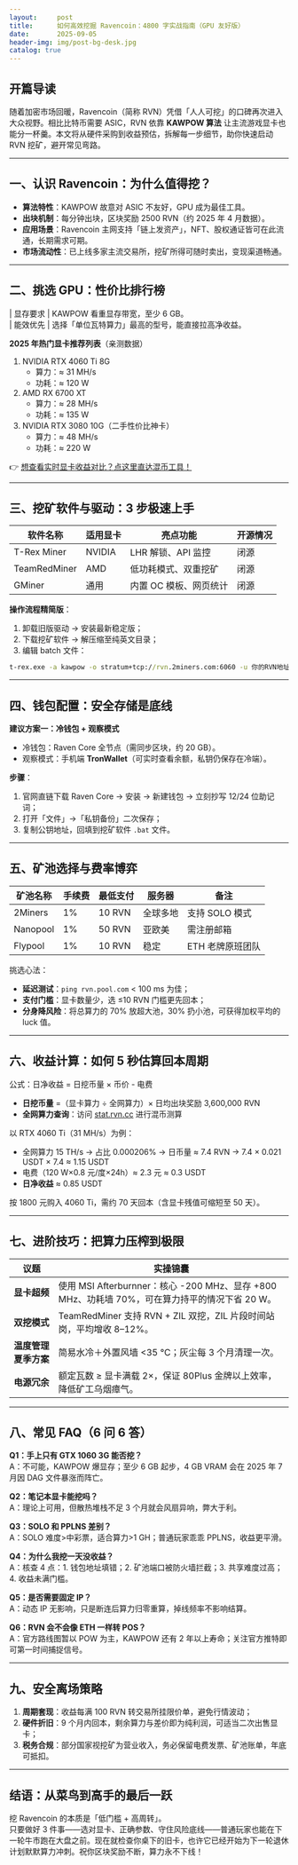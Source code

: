 ```yaml
---
layout:     post
title:      如何高效挖掘 Ravencoin：4800 字实战指南（GPU 友好版）
date:       2025-09-05
header-img: img/post-bg-desk.jpg
catalog: true
---
```


## 开篇导读
随着加密市场回暖，Ravencoin（简称 RVN）凭借「人人可挖」的口碑再次进入大众视野。相比比特币需要 ASIC，RVN 依靠 **KAWPOW 算法** 让主流游戏显卡也能分一杯羹。本文将从硬件采购到收益预估，拆解每一步细节，助你快速启动 RVN 挖矿，避开常见弯路。

---

## 一、认识 Ravencoin：为什么值得挖？

- **算法特性**：KAWPOW 故意对 ASIC 不友好，GPU 成为最佳工具。  
- **出块机制**：每分钟出块，区块奖励 2500 RVN（约 2025 年 4 月数据）。  
- **应用场景**：Ravencoin 主网支持「链上发资产」，NFT、股权通证皆可在此流通，长期需求可期。  
- **市场流动性**：已上线多家主流交易所，挖矿所得可随时卖出，变现渠道畅通。

---

## 二、挑选 GPU：性价比排行榜

| 显存要求 | KAWPOW 看重显存带宽，至少 6 GB。  
| 能效优先 | 选择「单位瓦特算力」最高的型号，能直接拉高净收益。  

**2025 年热门显卡推荐列表**（亲测数据）  
1. NVIDIA RTX 4060 Ti 8G  
   - 算力：≈ 31 MH/s  
   - 功耗：≈ 120 W  
2. AMD RX 6700 XT  
   - 算力：≈ 28 MH/s  
   - 功耗：≈ 135 W  
3. NVIDIA RTX 3080 10G（二手性价比神卡）  
   - 算力：≈ 48 MH/s  
   - 功耗：≈ 220 W  

👉 [想查看实时显卡收益对比？点这里直达混币工具！](https://okxdog.com/)

---

## 三、挖矿软件与驱动：3 步极速上手

| 软件名称 | 适用显卡 | 亮点功能 | 开源情况 |
| --- | --- | --- | --- |
| T-Rex Miner | NVIDIA | LHR 解锁、API 监控 | 闭源 |
| TeamRedMiner | AMD | 低功耗模式、双重挖矿 | 闭源 |
| GMiner | 通用 | 内置 OC 模板、网页统计 | 闭源 |

**操作流程精简版**：  
1. 卸载旧版驱动 → 安装最新稳定版；  
2. 下载挖矿软件 → 解压缩至纯英文目录；  
3. 编辑 batch 文件：  

```bat
t-rex.exe -a kawpow -o stratum+tcp://rvn.2miners.com:6060 -u 你的RVN地址.矿工名 -p x
```

---

## 四、钱包配置：安全存储是底线

**建议方案一：冷钱包 + 观察模式**  
- 冷钱包：Raven Core 全节点（需同步区块，约 20 GB）。  
- 观察模式：手机端 **TronWallet**（可实时查看余额，私钥仍保存在冷端）。  

**步骤**：  
1. 官网直链下载 Raven Core → 安装 → 新建钱包 → 立刻抄写 12/24 位助记词；  
2. 打开「文件」→「私钥备份」二次保存；  
3. 复制公钥地址，回填到挖矿软件 `.bat` 文件。  

---

## 五、矿池选择与费率博弈

| 矿池名称 | 手续费 | 最低支付 | 服务器 | 备注 |
| --- | --- | --- | --- | --- |
| 2Miners | 1% | 10 RVN | 全球多地 | 支持 SOLO 模式 |
| Nanopool | 1% | 50 RVN | 亚欧美 | 需注册邮箱 |
| Flypool | 1% | 10 RVN | 稳定 | ETH 老牌原班团队 |

挑选心法：  
- **延迟测试**：`ping rvn.pool.com` < 100 ms 为佳；  
- **支付门槛**：显卡数量少，选 ≤10 RVN 门槛更先回本；  
- **分身降风险**：将总算力的 70% 放超大池，30% 扔小池，可获得加权平均的 luck 值。

---

## 六、收益计算：如何 5 秒估算回本周期

公式：日净收益 = 日挖币量 × 币价 - 电费  
- **日挖币量** =（显卡算力 ÷ 全网算力）× 日均出块奖励 3,600,000 RVN  
- **全网算力查询**：访问 [stat.rvn.cc](https://okxdog.com/) 进行混币测算  

以 RTX 4060 Ti（31 MH/s）为例：  
- 全网算力 15 TH/s → 占比 0.000206% → 日币量 ≈ 7.4 RVN → 7.4 × 0.021 USDT × 7.4 ≈ 1.15 USDT  
- 电费（120 W×0.8 元/度×24h）≈ 2.3 元 ≈ 0.3 USDT  
- **日净收益** ≈ 0.85 USDT  

按 1800 元购入 4060 Ti，需约 70 天回本（含显卡残值可缩短至 50 天）。

---

## 七、进阶技巧：把算力压榨到极限

| 议题 | 实操锦囊 |
| --- | --- |
| **显卡超频** | 使用 MSI Afterburnner：核心 -200 MHz、显存 +800 MHz、功耗墙 70%，可在算力持平的情况下省 20 W。 |
| **双挖模式** | TeamRedMiner 支持 RVN + ZIL 双挖，ZIL 片段时间站岗，平均增收 8–12%。 |
| **温度管理夏季方案** | 简易水冷＋外置风墙 <35 ℃；灰尘每 3 个月清理一次。 |
| **电源冗余** | 额定瓦数 ≥ 显卡满载 2×，保证 80Plus 金牌以上效率，降低矿工乌烟瘴气。 |

---

## 八、常见 FAQ（6 问 6 答）

**Q1：手上只有 GTX 1060 3G 能否挖？**  
A：不可能，KAWPOW 爆显存；至少 6 GB 起步，4 GB VRAM 会在 2025 年 7 月因 DAG 文件暴涨而阵亡。

**Q2：笔记本显卡能挖吗？**  
A：理论上可用，但散热堆栈不足 3 个月就会风扇异响，弊大于利。

**Q3：SOLO 和 PPLNS 差别？**  
A：SOLO 难度>中彩票，适合算力>1 GH；普通玩家乖乖 PPLNS，收益更平滑。

**Q4：为什么我挖一天没收益？**  
A：核查 4 点：1. 钱包地址填错；2. 矿池端口被防火墙拦截；3. 共享难度过高；4. 收益未满门槛。

**Q5：是否需要固定 IP？**  
A：动态 IP 无影响，只是断连后算力归零重算，掉线频率不影响结算。

**Q6：RVN 会不会像 ETH 一样转 POS？**  
A：官方路线图暂以 POW 为主，KAWPOW 还有 2 年以上寿命；关注官方推特即可第一时间捕捉信号。

---

## 九、安全离场策略

1. **周期套现**：收益每满 100 RVN 转交易所挂限价单，避免行情波动；  
2. **硬件折旧**：9 个月内回本，剩余算力与差价即为纯利润，可适当二次出售显卡；  
3. **税务合规**：部分国家视挖矿为营业收入，务必保留电费发票、矿池账单，年底可抵扣。

---

## 结语：从菜鸟到高手的最后一跃

挖 Ravencoin 的本质是「低门槛 + 高周转」。  
只要做好 3 件事——选对显卡、正确参数、守住风险底线——普通玩家也能在下一轮牛市跑在大盘之前。现在就检查你桌下的旧卡，也许它已经开始为下一轮退休计划默默算力冲刺。祝你区块奖励不断，算力永不下线！
